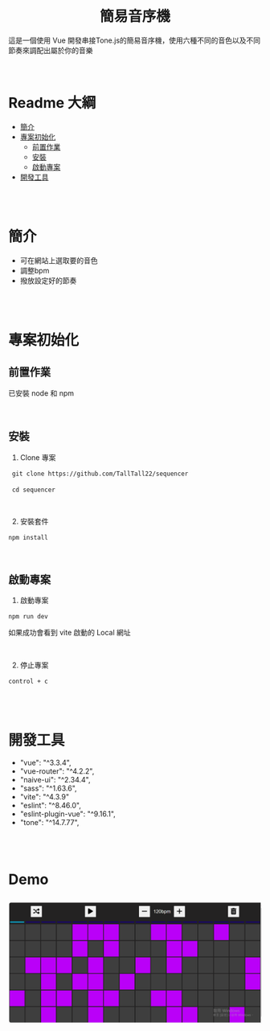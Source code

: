 <h1 align=center>簡易音序機</h1>

這是一個使用 Vue 開發串接Tone.js的簡易音序機，使用六種不同的音色以及不同節奏來調配出屬於你的音樂
<br>
<br>
<br>

# Readme 大綱
- [簡介](#簡介)
- [專案初始化](#專案初始化)
  - [前置作業](#前置作業)
  - [安裝](#安裝)
  - [啟動專案](#啟動專案)
- [開發工具](#開發工具)

<br>
<br>

# 簡介
- 可在網站上選取要的音色
- 調整bpm
- 撥放設定好的節奏

<br>
<br>

# 專案初始化
## **前置作業**
已安裝 node 和 npm

<br>

## **安裝**
1. Clone 專案
```
 git clone https://github.com/TallTall22/sequencer

 cd sequencer
```

<br/>

2. 安裝套件
```
npm install
```

<br/>

## **啟動專案**

1. 啟動專案
```
npm run dev
```

如果成功會看到 vite 啟動的 Local 網址

<br>

2. 停止專案
```
control + c
```
<br/>
<br/>


# 開發工具
- "vue": "^3.3.4",
- "vue-router": "^4.2.2",
- "naive-ui": "^2.34.4",
- "sass": "^1.63.6",
- "vite": "^4.3.9"
- "eslint": "^8.46.0",
- "eslint-plugin-vue": "^9.16.1",
- "tone": "^14.7.77",

<br>
<br>

#  Demo

![音序機](https://github.com/TallTall22/sequencer/blob/main/public/image/demo-1.png)
---


